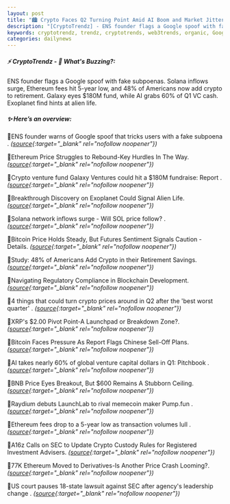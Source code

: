 ```yaml
---
layout: post
title: "🏙️ Crypto Faces Q2 Turning Point Amid AI Boom and Market Jitters"
description: "[CryptoTrendz] - ENS founder flags a Google spoof with fake subpoenas. Solana inflows surge, Ethereum fees hit 5-year low, and 48% of Americans now add crypto to retirement. Galaxy eyes $180M fund, while AI grabs 60% of Q1 VC cash. Exoplanet find hints at alien life."
keywords: cryptotrendz, trendz, cryptotrends, web3trends, organic, Google, SEC, network, memecoin, SOL, Crypto, Ethereum
categories: dailynews
---
```


##### ⚡ CryptoTrendz - 📌 *What's Buzzing?:*

ENS founder flags a Google spoof with fake subpoenas. Solana inflows surge, Ethereum fees hit 5-year low, and 48% of Americans now add crypto to retirement. Galaxy eyes $180M fund, while AI grabs 60% of Q1 VC cash. Exoplanet find hints at alien life.

##### ✨ *Here’s an overview:*


🔹ENS founder warns of Google spoof that tricks users with a fake subpoena . *([source](https://s.avyag.com/q4jk){:target="_blank" rel="nofollow noopener"})*

🔹Ethereum Price Struggles to Rebound-Key Hurdles In The Way. *([source](https://s.avyag.com/j9a3){:target="_blank" rel="nofollow noopener"})*

🔹Crypto venture fund Galaxy Ventures could hit a $180M fundraise: Report . *([source](https://s.avyag.com/5m5e){:target="_blank" rel="nofollow noopener"})*

🔹Breakthrough Discovery on Exoplanet Could Signal Alien Life. *([source](https://s.avyag.com/3s4g){:target="_blank" rel="nofollow noopener"})*

🔹Solana network inflows surge - Will SOL price follow? . *([source](https://s.avyag.com/r877){:target="_blank" rel="nofollow noopener"})*

🔹Bitcoin Price Holds Steady, But Futures Sentiment Signals Caution - Details. *([source](https://s.avyag.com/z4kz){:target="_blank" rel="nofollow noopener"})*

🔹Study: 48% of Americans Add Crypto in their Retirement Savings. *([source](https://s.avyag.com/z464){:target="_blank" rel="nofollow noopener"})*

🔹Navigating Regulatory Compliance in Blockchain Development. *([source](https://s.avyag.com/281q){:target="_blank" rel="nofollow noopener"})*

🔹4 things that could turn crypto prices around in Q2 after the 'best worst quarter' . *([source](https://s.avyag.com/a0gr){:target="_blank" rel="nofollow noopener"})*

🔹XRP's $2.00 Pivot Point-A Launchpad or Breakdown Zone?. *([source](https://s.avyag.com/6yc5){:target="_blank" rel="nofollow noopener"})*

🔹Bitcoin Faces Pressure As Report Flags Chinese Sell-Off Plans. *([source](https://s.avyag.com/cufd){:target="_blank" rel="nofollow noopener"})*

🔹AI takes nearly 60% of global venture capital dollars in Q1: Pitchbook . *([source](https://s.avyag.com/zmzo){:target="_blank" rel="nofollow noopener"})*

🔹BNB Price Eyes Breakout, But $600 Remains A Stubborn Ceiling. *([source](https://s.avyag.com/0mfa){:target="_blank" rel="nofollow noopener"})*

🔹Raydium debuts LaunchLab to rival memecoin maker Pump.fun . *([source](https://s.avyag.com/pcur){:target="_blank" rel="nofollow noopener"})*

🔹Ethereum fees drop to a 5-year low as transaction volumes lull . *([source](https://s.avyag.com/x9j2){:target="_blank" rel="nofollow noopener"})*

🔹A16z Calls on SEC to Update Crypto Custody Rules for Registered Investment Advisers. *([source](https://s.avyag.com/k195){:target="_blank" rel="nofollow noopener"})*

🔹77K Ethereum Moved to Derivatives-Is Another Price Crash Looming?. *([source](https://s.avyag.com/8zwr){:target="_blank" rel="nofollow noopener"})*

🔹US court pauses 18-state lawsuit against SEC after agency's leadership change . *([source](https://s.avyag.com/37b1){:target="_blank" rel="nofollow noopener"})*
